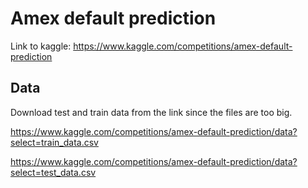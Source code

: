 # Amex default prediction
Link to kaggle: 
https://www.kaggle.com/competitions/amex-default-prediction

## Data
Download test and train data from the link since the files are too big.

https://www.kaggle.com/competitions/amex-default-prediction/data?select=train_data.csv

https://www.kaggle.com/competitions/amex-default-prediction/data?select=test_data.csv
